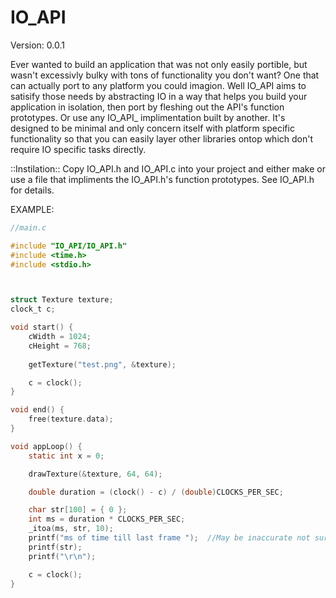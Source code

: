 # IO_API
Version: 0.0.1

Ever wanted to build an application that was not only easily portible,
but wasn't excessivly bulky with tons of functionality you don't want?
One that can actually port to any platform you could imagion.  Well
IO_API aims to satisify those needs by abstracting IO in a way that
helps you build your application in isolation, then port by fleshing
out the API's function prototypes.  Or use any IO_API_ implimentation
built by another.  It's designed to be minimal and only concern itself
with platform specific functionality so that you can easily layer other
libraries ontop which don't require IO specific tasks directly.

::Instilation::
Copy IO_API.h and IO_API.c into your project and either make or use a
file that impliments the IO_API.h's function prototypes.  See IO_API.h
for details.

EXAMPLE:
```c
//main.c

#include "IO_API/IO_API.h"
#include <time.h>
#include <stdio.h>



struct Texture texture;
clock_t c;

void start() {
	cWidth = 1024;
	cHeight = 768;
	
	getTexture("test.png", &texture);

	c = clock();
}

void end() {
	free(texture.data);
}

void appLoop() {
	static int x = 0;

	drawTexture(&texture, 64, 64);

	double duration = (clock() - c) / (double)CLOCKS_PER_SEC;

	char str[100] = { 0 };
	int ms = duration * CLOCKS_PER_SEC;
	_itoa(ms, str, 10);
	printf("ms of time till last frame ");  //May be inaccurate not sure yet.
	printf(str);
	printf("\r\n");

	c = clock();
}
```
